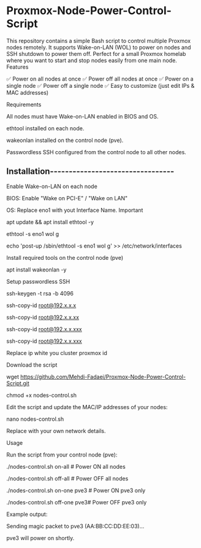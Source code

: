 # Proxmox-Node-Power-Control-Script
This repository contains a simple Bash script to control multiple Proxmox nodes remotely. It supports Wake-on-LAN (WOL) to power on nodes and SSH shutdown to power them off.  Perfect for a small Proxmox homelab where you want to start and stop nodes easily from one main node.
Features

✅ Power on all nodes at once
✅ Power off all nodes at once
✅ Power on a single node
✅ Power off a single node
✅ Easy to customize (just edit IPs & MAC addresses)

Requirements

All nodes must have Wake-on-LAN enabled in BIOS and OS.

ethtool installed on each node.

wakeonlan installed on the control node (pve).

Passwordless SSH configured from the control node to all other nodes.

Installation---------------------------------
---------------------------------------------
Enable Wake-on-LAN on each node

BIOS: Enable "Wake on PCI-E" / "Wake on LAN"

OS:
Replace eno1 with yout Interface Name. Important 

apt update && apt install ethtool -y

ethtool -s eno1 wol g

echo 'post-up /sbin/ethtool -s eno1 wol g' >> /etc/network/interfaces

Install required tools on the control node (pve)

apt install wakeonlan -y

Setup passwordless SSH

ssh-keygen -t rsa -b 4096

ssh-copy-id root@192.x.x.x

ssh-copy-id root@192.x.x.xx

ssh-copy-id root@192.x.x.xxx

ssh-copy-id root@192.x.x.xxx

Replace ip white you cluster proxmox id 


Download the script

wget https://github.com/Mehdi-Fadaei/Proxmox-Node-Power-Control-Script.git

chmod +x nodes-control.sh


Edit the script and update the MAC/IP addresses of your nodes:

nano nodes-control.sh

Replace with your own network details.

Usage

Run the script from your control node (pve):

./nodes-control.sh on-all      # Power ON all nodes

./nodes-control.sh off-all     # Power OFF all nodes

./nodes-control.sh on-one pve3 # Power ON pve3 only

./nodes-control.sh off-one pve3# Power OFF pve3 only



Example output:

Sending magic packet to pve3 (AA:BB:CC:DD:EE:03)...

pve3 will power on shortly.
